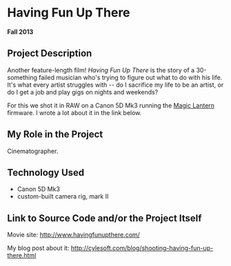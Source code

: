 # Having Fun Up There

**Fall 2013**

## Project Description

Another feature-length film! *Having Fun Up There* is the story of a 30-something failed musician who's trying to figure out what to do with his life. It's what every artist struggles with -- do I sacrifice my life to be an artist, or do I get a job and play gigs on nights and weekends?

For this we shot it in RAW on a Canon 5D Mk3 running the [Magic Lantern](http://magiclantern.fm/) firmware. I wrote a lot about it in the link below.

## My Role in the Project

Cinematographer.

## Technology Used

- Canon 5D Mk3
- custom-built camera rig, mark II

## Link to Source Code and/or the Project Itself

Movie site: http://www.havingfunupthere.com/

My blog post about it: http://cylesoft.com/blog/shooting-having-fun-up-there.html